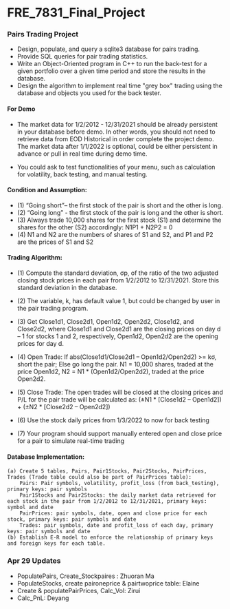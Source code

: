 # FRE_7831_Final_Project

### Pairs Trading Project
- Design, populate, and query a sqlite3 database for pairs trading.
- Provide SQL queries for pair trading statistics.
- Write an Object-Oriented program in C++ to run the back-test for a given portfolio over a given time period and store the results in the database.
- Design the algorithm to implement real time "grey box" trading using the database and objects you used for the back tester.

#### For Demo

- The market data for 1/2/2012 - 12/31/2021 should be already persistent in your database before demo. In other words, you should not need to retrieve data from EOD Historical in order complete the project demo. The market data after 1/1/2022 is optional, could be either persistent in advance or pull in real time during demo time.

- You could ask to test functionalities of your menu, such as calculation for volatility, back testing, and manual testing.

#### Condition and Assumption:
- (1) “Going short”– the first stock of the pair is short and the other is long. 
- (2) “Going long” - the first stock of the pair is long and the other is short.
- (3) Always trade 10,000 shares for the first stock (S1) and determine the shares for the other (S2) accordingly: N1P1 + N2P2 = 0
- (4) N1 and N2 are the numbers of shares of S1 and S2, and P1 and P2 are the prices of S1 and S2

#### Trading Algorithm:
- (1) Compute the standard deviation, σp, of the ratio of the two adjusted closing stock prices in each pair from 1/2/2012 to 12/31/2021. 
Store this standard deviation in the database.

- (2) The variable, k, has default value 1, but could be changed by user in the pair trading program.

- (3) Get Close1d1, Close2d1, Open1d2, Open2d2, Close1d2, and Close2d2, where Close1d1 and Close2d1 are the closing prices on day d – 1 for stocks 1 and 2, respectively, Open1d2, Open2d2 are the opening prices for day d.

- (4) Open Trade:
    If abs(Close1d1/Close2d1 – Open1d2/Open2d2) >= kσ, 
        short the pair;
    Else go long the pair.
    N1 = 10,000 shares, traded at the price Open1d2, 
    N2 = N1 * (Open1d2/Open2d2), traded at the price Open2d2.

- (5) Close Trade:
    The open trades will be closed at the closing prices and P/L for the pair trade will be calculated as:
        (±N1 * [Close1d2 – Open1d2]) + 
        (±N2 * [Close2d2 – Open2d2])

- (6) Use the stock daily prices from 1/3/2022 to now for back testing

- (7) Your program should support manually entered open and close price for a pair to simulate real-time trading

#### Database Implementation:
    (a) Create 5 tables, Pairs, Pair1Stocks, Pair2Stocks, PairPrices, Trades (Trade table could also be part of PairPrices table):
        Pairs: Pair symbols, volatility, profit_loss (from back_testing),  primary keys: pair symbols
        Pair1Stocks and Pair2Stocks: the daily market data retrieved for each stock in the pair from 1/2/2012 to 12/31/2021, primary keys: symbol and date
        PairPrices: pair symbols, date, open and close price for each stock, primary keys: pair symbols and date
        Trades: pair symbols, date and profit_loss of each day, primary keys: pair symbols and date
    (b) Establish E-R model to enforce the relationship of primary keys and foreign keys for each table.

### Apr 29 Updates
- PopulatePairs, Create_Stockpaires : Zhuoran Ma
- PopulateStocks, create paironeprice & pairtwoprice table: Elaine
- Create & populatePairPrices, Calc_Vol: Zirui
- Calc_PnL: Deyang
